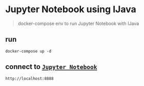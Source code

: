 # Jupyter Notebook using IJava
> docker-compose env to run Jupyter Notebook with IJava

## run

    docker-compose up -d

## connect to [`Jupyter Notebook`](http://localhost:8888)

    http://localhost:8888
